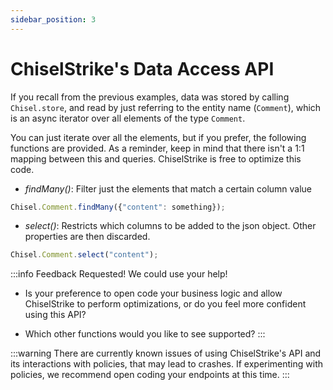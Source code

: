 ```yaml
---
sidebar_position: 3
---
```

# ChiselStrike's Data Access API

If you recall from the previous examples, data was stored by calling `Chisel.store`,
and read by just referring to the entity name (`Comment`), which is an async iterator
over all elements of the type `Comment`.

You can just iterate over all the elements, but if you prefer, the following functions
are provided. As a reminder, keep in mind that there isn't a 1:1 mapping between this and
queries. ChiselStrike is free to optimize this code.

* *findMany()*: Filter just the elements that match a certain column value

```typescript
Chisel.Comment.findMany({"content": something});
```

* *select()*:  Restricts which columns to be added to the json object. Other properties are then
discarded.

```typescript
Chisel.Comment.select("content");
```

:::info Feedback Requested! We could use your help!
* Is your preference to open code your business logic and allow ChiselStrike to perform optimizations,
or do you feel more confident using this API?

* Which other functions would you like to see supported?
:::

:::warning
There are currently known issues of using ChiselStrike's API and its interactions with policies, that may lead to
crashes. If experimenting with policies, we recommend open coding your endpoints at this time.
:::
